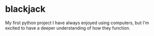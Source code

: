 # blackjack
My first python project
I have always enjoyed using computers, but I'm excited to have a deeper understanding of how they function.
